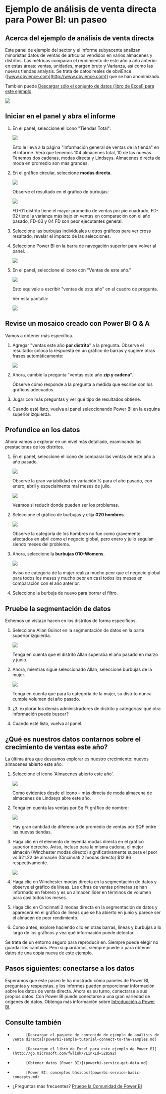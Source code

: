 <properties
   pageTitle="Ejemplo de análisis de venta directa para Power BI: un paseo"
   description="Ejemplo de análisis de venta directa para Power BI: un paseo"
   services="powerbi"
   documentationCenter=""
   authors="amandacofsky"
   manager="mblythe"
   backup=""
   editor=""
   tags=""
   qualityFocus="no"
   qualityDate=""/>

<tags
   ms.service="powerbi"
   ms.devlang="NA"
   ms.topic="article"
   ms.tgt_pltfrm="NA"
   ms.workload="powerbi"
   ms.date="07/18/2016"
   ms.author="amac"/>

# <a name="retail-analysis-sample-for-power-bi:-take-a-tour"></a>Ejemplo de análisis de venta directa para Power BI: un paseo

##  <a name="about-the-retail-analysis-sample"></a>Acerca del ejemplo de análisis de venta directa

Este panel de ejemplo del sector y el informe subyacente analizan minoristas datos de ventas de artículos vendidos en varios almacenes y distritos. Las métricas comparan el rendimiento de este año a año anterior en estas áreas: ventas, unidades, margen bruto y Varianza, así como las nuevas tiendas analysis. Se trata de datos reales de obviEnce ([www.obvience.com](http://www.obvience.com)) que se han anonimizado.

También puede [Descargar sólo el conjunto de datos (libro de Excel) para este ejemplo](http://go.microsoft.com/fwlink/?LinkId=528592).

![](media/powerbi-sample-retail-analysis-take-a-tour/retail1.png)

##  <a name="start-on-the-dashboard-and-open-the-report"></a>Iniciar en el panel y abra el informe

1.  En el panel, seleccione el icono "Tiendas Total":

    ![](media/powerbi-sample-retail-analysis-take-a-tour/retail-analysis-7.png)  

    Esto le lleva a la página "Información general de ventas de la tienda" en el informe. Verá que tenemos 104 almacenes total, 10 de las nuevas. Tenemos dos cadenas, modas directa y Lindseys. Almacenes directa de moda en promedio son más grandes.

2.  En el gráfico circular, seleccione **modas directa**.

    ![](media/powerbi-sample-retail-analysis-take-a-tour/retail3.png)  

    Observe el resultado en el gráfico de burbujas:

    ![](media/powerbi-sample-retail-analysis-take-a-tour/PBI_Sample_RetAnlBubbles.png)  

    FD-01 distrito tiene el mayor promedio de ventas por pie cuadrado, FD-02 tiene la varianza más bajo en ventas en comparación con el año pasado, FD-03 y 04 FD son peor ejecutantes general.

3.  Seleccione las burbujas individuales u otros gráficos para ver cross resaltado, revelar el impacto de las selecciones.

4.  Seleccione Power BI en la barra de navegación superior para volver al panel.

    ![](media/powerbi-sample-retail-analysis-take-a-tour/retail-analysis.png)

5.  En el panel, seleccione el icono con "Ventas de este año."

    ![](media/powerbi-sample-retail-analysis-take-a-tour/PBI_Sample_RetAnlThisYrSales.png)

    Esto equivale a escribir "ventas de este año" en el cuadro de pregunta.

    Ver esta pantalla:

    ![](media/powerbi-sample-retail-analysis-take-a-tour/retail7.png)

##  <a name="review-a-tile-created-with-power-bi-q&a"></a>Revise un mosaico creado con Power BI Q & A

Vamos a obtener más específica.

1.  Agregar "ventas este año **por distrito**" a la pregunta. Observe el resultado: coloca la respuesta en un gráfico de barras y sugiere otras frases automáticamente:

    ![](media/powerbi-sample-retail-analysis-take-a-tour/retail8.png)

2.  Ahora, cambie la pregunta "ventas este año **zip y cadena**".

    Observe cómo responde a la pregunta a medida que escribe con los gráficos adecuados.

3.  Jugar con más preguntas y ver qué tipo de resultados obtiene.

4.  Cuando esté listo, vuelva al panel seleccionando Power BI en la esquina superior izquierda.

##  <a name="dive-deeper-into-the-data"></a>Profundice en los datos

Ahora vamos a explorar en un nivel más detallado, examinando las prestaciones de los distritos.

1.  En el panel, seleccione el icono de comparar las ventas de este año a año pasado.

    ![](media/powerbi-sample-retail-analysis-take-a-tour/PBI_Sample_RetAnlAreaCht.png)

    Observe la gran variabilidad en variación % para el año pasado, con enero, abril y especialmente mal meses de julio.

    ![](media/powerbi-sample-retail-analysis-take-a-tour/PBI_Sample_RetAnlSalesVarCol.png)

    Veamos si reducir donde pueden ser los problemas.

2.  Seleccione el gráfico de burbujas y elija **020 hombres**.

    ![](media/powerbi-sample-retail-analysis-take-a-tour/retail11.png)  

    Observe la categoría de los hombres no fue como gravemente afectados en abril como el negocio global, pero enero y julio seguían siendo meses del problema.

3.  Ahora, seleccione la **burbujas 010-Womens**.

    ![](media/powerbi-sample-retail-analysis-take-a-tour/retail12.png)

    Aviso de categoría de la mujer realiza mucho peor que el negocio global para todos los meses y mucho peor en casi todos los meses en comparación con el año anterior.

4.  Seleccione la burbuja de nuevo para borrar el filtro.

##  <a name="try-out-the-slicer"></a>Pruebe la segmentación de datos

Echemos un vistazo hacen en los distritos de forma específicos.

1.  Seleccione Allan Guinot en la segmentación de datos en la parte superior izquierda.

    ![](media/powerbi-sample-retail-analysis-take-a-tour/retail13.png)

    Tenga en cuenta que el distrito Allan superaba el año pasado en marzo y junio.

2.  Ahora, mientras sigue seleccionado Allan, seleccione burbujas de la mujer.

    ![](media/powerbi-sample-retail-analysis-take-a-tour/retail14.png)

    Tenga en cuenta que para la categoría de la mujer, su distrito nunca cumple volumen del año pasado.

3.  ¿3. explorar los demás administradores de distrito y categorías: qué otra información puede buscar?

4.  Cuando esté listo, vuelva al panel.

## <a name="what-is-our-data-telling-us-about-sales-growth-this-year?"></a>¿Qué es nuestros datos contarnos sobre el crecimiento de ventas este año?

La última área que deseamos explorar es nuestro crecimiento: nuevos almacenes abierto este año.

1.  Seleccione el icono 'Almacenes abierto este año'.

    ![](media/powerbi-sample-retail-analysis-take-a-tour/retail15.png)

    Como evidentes desde el icono – más directa de moda almacena de almacenes de Lindseys abre este año.

2.  Tenga en cuenta las ventas por Sq Ft gráfico de nombre:

    ![](media/powerbi-sample-retail-analysis-take-a-tour/15.png)

     Hay gran cantidad de diferencia de promedio de ventas por SQF entre las nuevas tiendas.

3.  Haga clic en el elemento de leyenda modas directa en el gráfico superior derecho. Aviso, incluso para la misma cadena, el mejor almacén (Winchester modas directo) significativamente supera el peor vs $21.22 de almacén (Cincinnati 2 modas directo) $12.86 respectivamente.

    ![](media/powerbi-sample-retail-analysis-take-a-tour/17b.png)

4.  Haga clic en Winchester modas directa en la segmentación de datos y observe el gráfico de líneas. Las cifras de ventas primeras se han informado en febrero y es un almacén líder en términos de volumen para casi todos los meses.

5.  Haga clic en Cincinnati 2 modas directa en la segmentación de datos y aparecerá en el gráfico de líneas que se ha abierto en junio y parece ser el almacén de peor rendimiento.

6.  Como antes, explore haciendo clic en otras barras, líneas y burbujas a lo largo de los gráficos y vea qué información puede detectar.

Se trata de un entorno seguro para reproducir en. Siempre puede elegir no guardar los cambios. Pero si guardarlos, siempre puede ir para obtener datos de una copia nueva de este ejemplo.

## <a name="next-steps:-connect-to-your-data"></a>Pasos siguientes: conectarse a los datos

Esperamos que este paseo le ha mostrado cómo paneles de Power BI, preguntas y respuestas, y los informes pueden proporcionar información sobre los datos de venta directa. Ahora es su turno, conectarse a sus propios datos. Con Power BI puede conectarse a una gran variedad de orígenes de datos. Obtenga más información sobre [Introducción a Power BI](https://support.office.com/article/Get-Started-with-Power-BI-Preview-0f0237e2-f74f-49ab-82ea-1990c3c3deb8).

## <a name="see-also"></a>Consulte también

-   
            [Descargar el paquete de contenido de ejemplo de análisis de venta directa](powerbi-sample-tutorial-connect-to-the-samples.md)
-   
            [Descargue el libro de Excel para este ejemplo de Power BI](http://go.microsoft.com/fwlink/?LinkId=528592)
-   
            [Obtener datos (Power BI)](powerbi-service-get-data.md)
-   
            [Power BI: conceptos básicos](powerbi-service-basic-concepts.md)
-  ¿Preguntas más frecuentes? 
            [Pruebe la Comunidad de Power BI](http://community.powerbi.com/)
